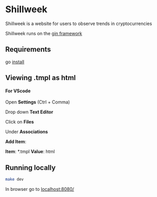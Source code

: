 # Shillweek

Shillweek is a website for users to observe trends in cryptocurrencies

Shillweek runs on the [gin framework](https://gin-gonic.com/docs/)

## Requirements

go [install](https://golang.org/doc/install)

## Viewing .tmpl as html

#### For VScode

Open **Settings** (Ctrl + Comma)

Drop down **Text Editor**

Click on **Files**

Under **Associations**

**Add Item**:

**Item**: *.tmpl **Value**: html

## Running locally

```bash
make dev
```
In browser go to [localhost:8080/](http://localhost:8080/)
